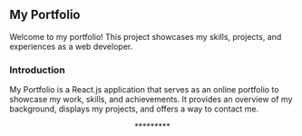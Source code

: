 ## My Portfolio
Welcome to my portfolio! This project showcases my skills, projects, and experiences as a web developer.




### Introduction
My Portfolio is a React.js application that serves as an online portfolio to showcase my work, skills, and achievements. It provides an overview of my background, displays my projects, and offers a way to contact me.

<p align="center">*********</p>


